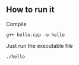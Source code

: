 ## How to run it

Compile
```
g++ hello.cpp -o hello
```

Just run the executable file
```
./hello
```
